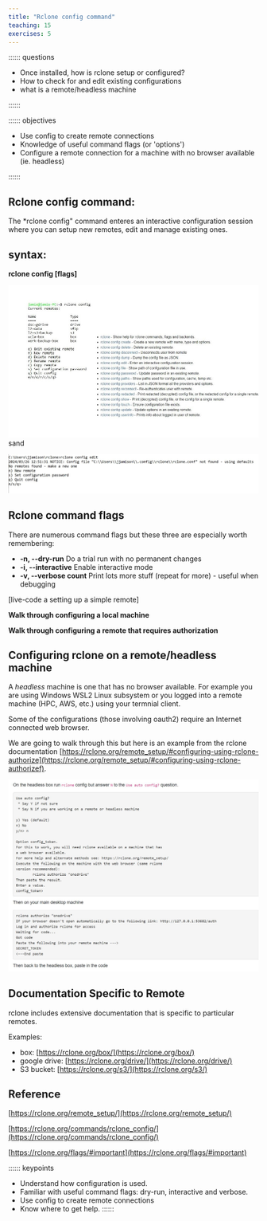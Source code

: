 ```yaml
---
title: "Rclone config command"
teaching: 15
exercises: 5
---
```


:::::: questions
 - Once installed, how is rclone setup or configured?
 - How to check for and edit existing configurations
 - what is a remote/headless machine 
 
::::::

:::::: objectives
 - Use config to create remote connections
 - Knowledge of useful command flags (or 'options') 
 - Configure a remote connection for a machine with no browser available (ie. headless) 
 
::::::

## Rclone config command: 

The *rclone config" command enteres an interactive configuration session where you can setup new remotes, edit and manage existing ones. 


## syntax:  
**rclone config [flags]**
 
![rclone config ](fig/rclone-config-screen-image.jpg)  
sand

![rclone config edit ](fig/rclone-config-interactive.JPG)


## Rclone command flags

There are numerous command flags but these three are especially worth remembering:


- **-n, --dry-run**         Do a trial run with no permanent changes
- **-i, --interactive**     Enable interactive mode
- **-v, --verbose count**   Print lots more stuff (repeat for more) - useful when debugging  

[live-code a setting up a simple remote]

**Walk through configuring a local machine**

**Walk through configuring a remote that requires authorization**


## Configuring rclone on a remote/headless machine  

A *headless* machine is one that has no browser available.  For example you are using Windows WSL2 Linux subsystem or you logged into a remote machine (HPC, AWS, etc.) using your termnial client. 

Some of the configurations (those involving oauth2) require an Internet connected web browser.

We are going to walk through this but here is an example from the rclone documentation [https://rclone.org/remote_setup/#configuring-using-rclone-authorize](https://rclone.org/remote_setup/#configuring-using-rclone-authorizef).

![rclone config with headless machine ](headless-machine.jpg)  


## Documentation Specific to Remote    

rclone includes extensive documentation that is specific to particular remotes.

Examples:   

- box: [https://rclone.org/box/](https://rclone.org/box/)  
- google drive: [https://rclone.org/drive/](https://rclone.org/drive/)  
- S3 bucket: [https://rclone.org/s3/](https://rclone.org/s3/)  

## Reference   

[https://rclone.org/remote_setup/](https://rclone.org/remote_setup/)  

[https://rclone.org/commands/rclone_config/](https://rclone.org/commands/rclone_config/)

[https://rclone.org/flags/#important](https://rclone.org/flags/#important)

:::::: keypoints
 - Understand how configuration is used.  
 - Familiar with useful command flags: dry-run, interactive and verbose.
 - Use config to create remote connections
 - Know where to get help.
::::::

